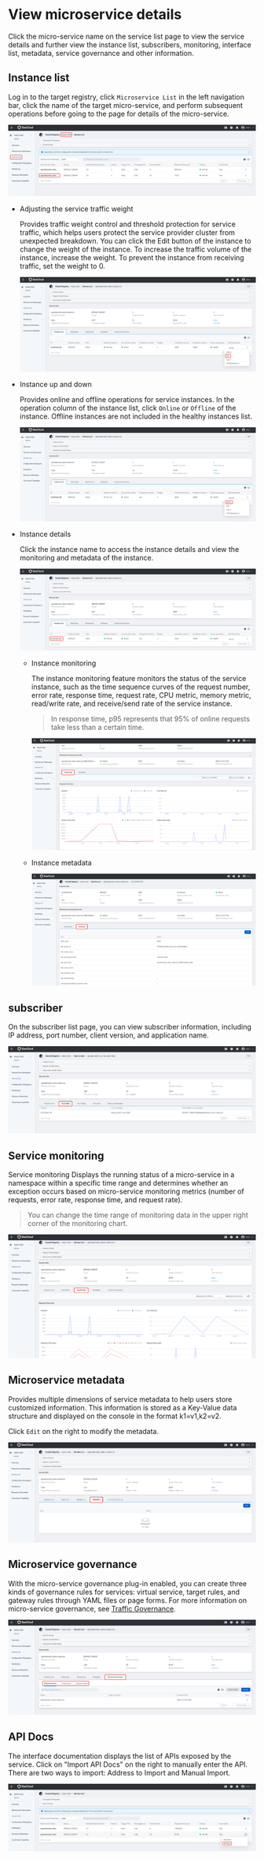 # View microservice details

Click the micro-service name on the service list page to view the service details and further view the instance list, subscribers, monitoring, interface list, metadata, service governance and other information.

## Instance list

Log in to the target registry, click `Microservice List` in the left navigation bar, click the name of the target micro-service, and perform subsequent operations before going to the page for details of the micro-service.

![](../../../images/detail01.png)

- Adjusting the service traffic weight

    Provides traffic weight control and threshold protection for service traffic, which helps users protect the service provider cluster from unexpected breakdown. You can click the Edit button of the instance to change the weight of the instance. To increase the traffic volume of the instance, increase the weight. To prevent the instance from receiving traffic, set the weight to 0.

  ![](../../../images/detail02.png)

- Instance up and down

    Provides online and offline operations for service instances. In the operation column of the instance list, click `Online` or `Offline` of the instance. Offline instances are not included in the healthy instances list.

  ![](../../../images/detail03.png)

- Instance details

    Click the instance name to access the instance details and view the monitoring and metadata of the instance.

  ![](../../../images/detail04.png)

    - Instance monitoring

        The instance monitoring feature monitors the status of the service instance, such as the time sequence curves of the request number, error rate, response time, request rate, CPU metric, memory metric, read/write rate, and receive/send rate of the service instance.

        > In response time, p95 represents that 95% of online requests take less than a certain time.

      ![](../../../images/detail05.png)

    - Instance metadata

      ![](../../../images/detail06.png)

## subscriber

On the subscriber list page, you can view subscriber information, including IP address, port number, client version, and application name.

![](../../../images/detail07.png)

## Service monitoring

Service monitoring Displays the running status of a micro-service in a namespace within a specific time range and determines whether an exception occurs based on micro-service monitoring metrics (number of requests, error rate, response time, and request rate).

> You can change the time range of monitoring data in the upper right corner of the monitoring chart.

![](../../../images/detail08.png)

## Microservice metadata

Provides multiple dimensions of service metadata to help users store customized information. This information is stored as a Key-Value data structure and displayed on the console in the format k1=v1,k2=v2.

Click `Edit` on the right to modify the metadata.

![](../../../images/detail09.png)

## Microservice governance

With the micro-service governance plug-in enabled, you can create three kinds of governance rules for services: virtual service, target rules, and gateway rules through YAML files or page forms. For more information on micro-service governance, see [Traffic Governance](../../../../mspider/user-guide/traffic-governance/README.md).

![](../../../images/detail10.png)

## API Docs

The interface documentation displays the list of APIs exposed by the service. Click on "Import API Docs" on the right to manually enter the API. There are two ways to import: Address to Import and Manual Import.

![](../../../images/detail11.png)